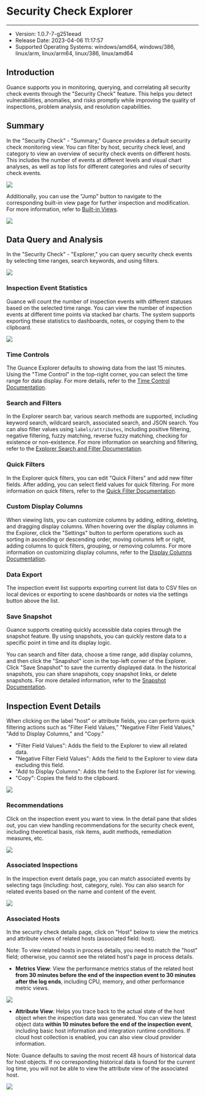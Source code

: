# Security Check Explorer
---
- Version: 1.0.7-7-g251eead
- Release Date: 2023-04-06 11:17:57
- Supported Operating Systems: windows/amd64, windows/386, linux/arm, linux/arm64, linux/386, linux/amd64

## Introduction

Guance supports you in monitoring, querying, and correlating all security check events through the "Security Check" feature. This helps you detect vulnerabilities, anomalies, and risks promptly while improving the quality of inspections, problem analysis, and resolution capabilities.

## Summary

In the "Security Check" - "Summary," Guance provides a default security check monitoring view. You can filter by host, security check level, and category to view an overview of security check events on different hosts. This includes the number of events at different levels and visual chart analyses, as well as top lists for different categories and rules of security check events.

![](img/2.scheck_1.png)

Additionally, you can use the "Jump" button to navigate to the corresponding built-in view page for further inspection and modification. For more information, refer to [Built-in Views](../management/built-in-view/index.md).

![](img/2.scheck_2.png)

## Data Query and Analysis

In the "Security Check" - "Explorer," you can query security check events by selecting time ranges, search keywords, and using filters.

![](img/2.scheck_4.png)

### Inspection Event Statistics

Guance will count the number of inspection events with different statuses based on the selected time range. You can view the number of inspection events at different time points via stacked bar charts. The system supports exporting these statistics to dashboards, notes, or copying them to the clipboard.

![](img/2.scheck_3.png)

### Time Controls

The Guance Explorer defaults to showing data from the last 15 minutes. Using the "Time Control" in the top-right corner, you can select the time range for data display. For more details, refer to the [Time Control Documentation](../getting-started/necessary-for-beginners/explorer-search.md#time).

### Search and Filters

In the Explorer search bar, various search methods are supported, including keyword search, wildcard search, associated search, and JSON search. You can also filter values using `labels/attributes`, including positive filtering, negative filtering, fuzzy matching, reverse fuzzy matching, checking for existence or non-existence. For more information on searching and filtering, refer to the [Explorer Search and Filter Documentation](../getting-started/necessary-for-beginners/explorer-search.md).

### Quick Filters

In the Explorer quick filters, you can edit "Quick Filters" and add new filter fields. After adding, you can select field values for quick filtering. For more information on quick filters, refer to the [Quick Filter Documentation](../getting-started/necessary-for-beginners/explorer-search.md#quick-filter).

### Custom Display Columns

When viewing lists, you can customize columns by adding, editing, deleting, and dragging display columns. When hovering over the display columns in the Explorer, click the "Settings" button to perform operations such as sorting in ascending or descending order, moving columns left or right, adding columns to quick filters, grouping, or removing columns. For more information on customizing display columns, refer to the [Display Columns Documentation](../getting-started/necessary-for-beginners/explorer-search.md#columns).

### Data Export

The inspection event list supports exporting current list data to CSV files on local devices or exporting to scene dashboards or notes via the settings button above the list.

### Save Snapshot

Guance supports creating quickly accessible data copies through the snapshot feature. By using snapshots, you can quickly restore data to a specific point in time and its display logic.

You can search and filter data, choose a time range, add display columns, and then click the "Snapshot" icon in the top-left corner of the Explorer. Click "Save Snapshot" to save the currently displayed data. In the historical snapshots, you can share snapshots, copy snapshot links, or delete snapshots. For more detailed information, refer to the [Snapshot Documentation](../getting-started/function-details/snapshot.md).

## Inspection Event Details

When clicking on the label "host" or attribute fields, you can perform quick filtering actions such as "Filter Field Values," "Negative Filter Field Values," "Add to Display Columns," and "Copy."

- "Filter Field Values": Adds the field to the Explorer to view all related data.
- "Negative Filter Field Values": Adds the field to the Explorer to view data excluding this field.
- "Add to Display Columns": Adds the field to the Explorer list for viewing.
- "Copy": Copies the field to the clipboard.

![](img/2.scheck_6.png)

### Recommendations

Click on the inspection event you want to view. In the detail pane that slides out, you can view handling recommendations for the security check event, including theoretical basis, risk items, audit methods, remediation measures, etc.

![](img/2.scheck_7.png)

### Associated Inspections

In the inspection event details page, you can match associated events by selecting tags (including: host, category, rule). You can also search for related events based on the name and content of the event.

![](img/2.scheck_8.png)

### Associated Hosts

In the security check details page, click on "Host" below to view the metrics and attribute views of related hosts (associated field: host).

Note: To view related hosts in process details, you need to match the "host" field; otherwise, you cannot see the related host's page in process details.

- **Metrics View**: View the performance metrics status of the related host **from 30 minutes before the end of the inspection event to 30 minutes after the log ends**, including CPU, memory, and other performance metric views.

![](img/2.scheck_10.png)

- **Attribute View**: Helps you trace back to the actual state of the host object when the inspection data was generated. You can view the latest object data **within 10 minutes before the end of the inspection event**, including basic host information and integration runtime conditions. If cloud host collection is enabled, you can also view cloud provider information.

Note: Guance defaults to saving the most recent 48 hours of historical data for host objects. If no corresponding historical data is found for the current log time, you will not be able to view the attribute view of the associated host.

![](img/2.scheck_11.png)